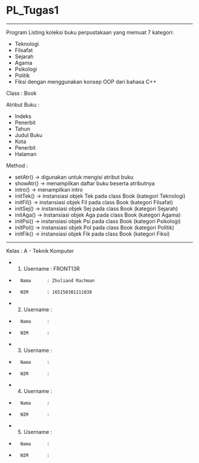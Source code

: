 # PL_Tugas1
---------------------------------------------------------------------
Program Listing koleksi buku perpustakaan yang memuat 7 kategori:
- Teknologi
- Filsafat
- Sejarah
- Agama
- Psikologi
- Politik
- Fiksi
dengan menggunakan konsep OOP dari bahasa C++

Class : Book

Atribut Buku :
- Indeks
- Penerbit
- Tahun
- Judul Buku
- Kota
- Penerbit
- Halaman

Method :
- setAtr()  -> digunakan untuk mengisi atribut buku
- showAtr() -> menampilkan daftar buku beserta atributnya
- intro()   -> menampilkan intro
- initTek() -> instansiasi objek Tek pada class Book (kategori Teknologi)
- initFil() -> instansiasi objek Fil pada class Book (kategori Filsafat)
- initSej() -> instansiasi objek Sej pada class Book (kategori Sejarah)
- initAga() -> instansiasi objek Aga pada class Book (kategori Agama)
- initPsi() -> instansiasi objek Psi pada class Book (kategori Psikologi)
- initPol() -> instansiasi objek Pol pada class Book (kategori Politik)
- initFik() -> instansiasi objek Fik pada class Book (kategori Fiksi)

---------------------------------------------------------------------

Kelas : A - Teknik Komputer

- 1.    Username  : FRONT13R
-       Nama      : Zhuliand Rachman
-       NIM       : 165150301111038
    
- 2.    Username  : 
-       Nama      : 
-       NIM       : 
    
- 3.    Username  : 
-       Nama      : 
-       NIM       : 
    
- 4.    Username  : 
-       Nama      : 
-       NIM       : 
    
- 5.    Username  : 
-       Nama      : 
-       NIM       : 
